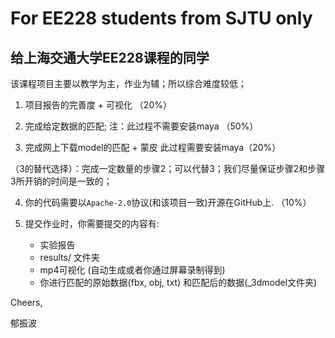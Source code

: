 # For EE228 students from SJTU only
## 给上海交通大学EE228课程的同学

该课程项目主要以教学为主，作业为辅；所以综合难度较低；

1. 项目报告的完善度 + 可视化 （20%）

2. 完成给定数据的匹配; 注：此过程不需要安装maya （50%）

3. 完成网上下载model的匹配 + 蒙皮 此过程需要安装maya（20%）

（3的替代选择）：完成一定数量的步骤2；可以代替3；我们尽量保证步骤2和步骤3所开销的时间是一致的；

4. 你的代码需要以`Apache-2.0`协议(和该项目一致)开源在GitHub上. （10%）

5. 提交作业时，你需要提交的内容有: 
    * 实验报告
    * results/ 文件夹
    * mp4可视化 (自动生成或者你通过屏幕录制得到)
    * 你进行匹配的原始数据(fbx, obj, txt) 和匹配后的数据(_3dmodel文件夹)

Cheers,

郁振波
